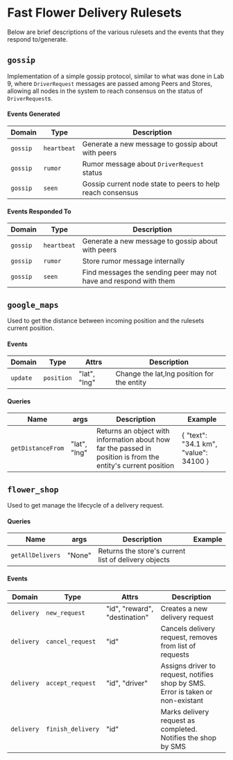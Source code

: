 # Fast Flower Delivery Rulesets
Below are brief descriptions of the various rulesets and the events that they respond to/generate.

## `gossip` 
Implementation of a simple gossip protocol, similar to what was done in Lab 9,  where 
`DriverRequest` messages are passed among Peers and Stores, allowing all nodes in the system to 
reach consensus on the status of `DriverRequest`s.

#### Events Generated
| Domain | Type | Description |
|--------|------|-------------|
| `gossip` | `heartbeat` | Generate a new message to gossip about with peers |
| `gossip` | `rumor` | Rumor message about `DriverRequest` status |
| `gossip` | `seen` | Gossip current node state to peers to help reach consensus |

#### Events Responded To
| Domain | Type | Description |
|--------|------|-------------|
| `gossip` | `heartbeat` | Generate a new message to gossip about with peers |
| `gossip` | `rumor` | Store rumor message internally |
| `gossip` | `seen` | Find messages the sending peer may not have and respond with them |


## `google_maps` 
Used to get the distance between incoming position and the rulesets current position.

#### Events 
| Domain | Type | Attrs | Description |
|--------|------|-------|-------------|
| `update` | `position` | "lat", "lng" | Change the lat,lng position for the entity |

#### Queries
| Name | args | Description | Example |
|--------|------|-------------|------|
| `getDistanceFrom` | "lat", "lng" | Returns an object with information about how far the passed in position is from the entity's current position | { "text": "34.1 km", "value": 34100 }

## `flower_shop` 
Used to get manage the lifecycle of a delivery request.

#### Queries
| Name | args | Description | Example |
|--------|------|-------------|------|
| `getAllDelivers` | "None" | Returns the store's current list of delivery objects

#### Events 
| Domain | Type | Attrs | Description |
|--------|------|-------|-------------|
| `delivery` | `new_request` | "id", "reward", "destination" | Creates a new delivery request |
| `delivery` | `cancel_request` | "id" | Cancels delivery request, removes from list of requests |
| `delivery` | `accept_request` | "id", "driver" | Assigns driver to request, notifies shop by SMS. Error is taken or non-existant |
| `delivery` | `finish_delivery` | "id" | Marks delivery request as completed. Notifies the shop by SMS |


